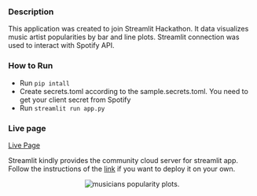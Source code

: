 ### Description

This application was created to join Streamlit Hackathon. It data visualizes music artist popularities by bar and line plots. Streamlit connection was used to interact with Spotify API.

### How to Run

- Run `pip intall`
- Create secrets.toml according to the sample.secrets.toml. You need to get your client secret from Spotify
- Run `streamlit run app.py`

### Live page

[Live Page](https://spotify-dataviz.streamlit.app/)

Streamlit kindly provides the community cloud server for streamlit app.
Follow the instructions of the [link](https://docs.streamlit.io/streamlit-community-cloud/deploy-your-app) if you want to deploy it on your own.

<p align="center">
  <img alt="musicians popularity plots." src="./connection-thumbnail.png">
</p>
